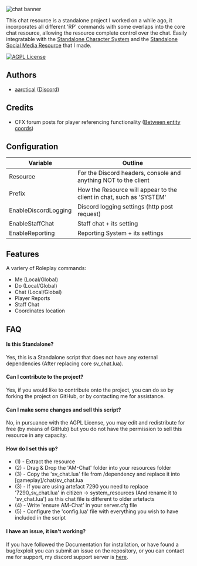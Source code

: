 ![chat banner](https://i.imgur.com/UBOoup0.png)


This chat resource is a standalone project I worked on a while ago, it incorporates all different 'RP' commands with some overlaps into the core chat resource, allowing the resource complete control over the chat. Easily integratable with the [Standalone Character System](https://www.lcpdfr.com/downloads/gta5mods/scripts/47522-standalone-simple-fivem-character-creation/) and the [Standalone Social Media Resource](https://www.lcpdfr.com/downloads/gta5mods/scripts/47537-standalone-simple-fivem-lifeinvader-script/) that I made.
 
[![AGPL License](https://img.shields.io/badge/license-GNU-blue.svg)](http://www.gnu.org/licenses/agpl-3.0)


## Authors

- [aarctical](https://www.github.com/aarctical) ([Discord](https://discord.com/users/423187100264038400))



## Credits

 - CFX forum posts for player referencing functionality ([Between entity coords](https://forum.cfx.re/t/proximity-based-me-script/148167/2))


## Configuration

| Variable             | Outline                                                                |
| ----------------- | ------------------------------------------------------------------ |
| Resource       | For the Discord headers, console and anything NOT to the client   |
| Prefix | How the Resource will appear to the client in chat, such as 'SYSTEM' |
| EnableDiscordLogging | Discord logging settings (http post request) |
| EnableStaffChat | Staff chat + its setting |
| EnableReporting | Reporting System + its settings |

## Features

A variery of Roleplay commands:
- Me (Local/Global)
- Do (Local/Global)
- Chat (Local/Global)
- Player Reports
- Staff Chat
- Coordinates location

## FAQ

#### Is this Standalone?

Yes, this is a Standalone script that does not have any external dependencies (After replacing core sv_chat.lua).

#### Can I contribute to the project?

Yes, if you would like to contribute onto the project, you can do so by forking the project on GitHub, or by contacting me for assistance.

#### Can I make some changes and sell this script?

No, in pursuance with the AGPL License, you may edit and redistribute for free (by means of GitHub) but you do not have the permission to sell this resource in any capacity.

#### How do I set this up?

- (1) - Extract the resource
- (2) - Drag & Drop the 'AM-Chat' folder into your resources folder
- (3) - Copy the 'sv_chat.lua' file from /dependency and replace it into \[gameplay]/chat/sv_chat.lua
- (3) - If you are using artefact 7290 you need to replace '7290_sv_chat.lua' in citizen -> system_resources (And rename it to 'sv_chat.lua') as this chat file is different to older artefacts
- (4) - Write 'ensure AM-Chat' in your server.cfg file
- (5) - Configure the 'config.lua' file with everything you wish to have included in the script

#### I have an issue, it isn't working?

If you have followed the Documentation for installation, or have found a bug/exploit you can submit an issue on the repository, or you can contact me for support, my discord support server is [here](https://discord.gg/RsRr2J8wws).

